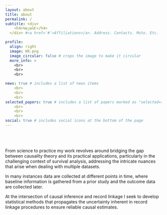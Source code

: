 ```yaml
---
layout: about
title: about
permalink: /
subtitle: <div>
    <h4>Կայանէ</h4>
  </div> #<a href='#'>Affiliations</a>. Address. Contacts. Moto. Etc.

profile:
  align: right
  image: KR.png
  image_circular: false # crops the image to make it circular
  more_info: >
    <br>
    <br>
    <br>

news: true # includes a list of news items
    <br>
    <br>
    <br>
selected_papers: true # includes a list of papers marked as "selected={true}"
    <br>
    <br>
    <br>
social: true # includes social icons at the bottom of the page
---
```


<br>
<br>
<br>
From science to practice my work revolves around bridging the gap between causality theory and its practical applications, particularly in the challenging context of survival analysis, addressing the intricate nuances that arise when dealing with multiple datasets.

In many instances data are collected at different points in time, where baseline information is gathered from a prior study and the outcome data are collected later.

At the intersection of causal inference and record linkage I seek to develop statistical methods that propagates the uncertainty inherent in record linkage procedures to ensure reliable causal estimates.
